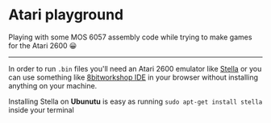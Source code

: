 # Atari playground

Playing with some MOS 6057 assembly code while trying to make games for the Atari 2600 😀

<hr/>

In order to run ```.bin``` files you'll need an Atari 2600 emulator like [Stella](https://stella-emu.github.io/downloads.html) or you can use something like [8bitworkshop IDE](https://8bitworkshop.com/v3.3.0/?=&file=examples%2Fhello&platform=vcs) in your browser without installing anything on your machine.

Installing Stella on **Ubunutu** is easy as running ```sudo apt-get install stella``` inside your terminal
